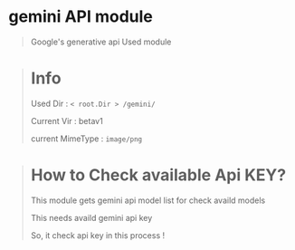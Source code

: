 gemini API module
==========
> Google's generative api Used module

 > # Info
 >
 > Used Dir : ```< root.Dir > /gemini/```
 >
 > Current Vir : betav1
 >
 > current MimeType : ```image/png```

 > # How to Check available Api KEY?
 >
 > This module gets gemini api model list for check availd models
 >
 > This needs availd gemini api key
 >
 > So, it check api key in this process !